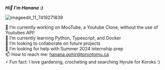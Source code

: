 ***Hi👋 I'm Hanana :)***  


![imageedit_11_7419271839](https://github.com/hananagohir/hananagohir/assets/73364515/7c3d3686-a49f-4393-a111-0400415561de)





🔭 I’m currently working on MooTube, a Youtube Clone, without the use of Youtubes API!  
🌱 I’m currently learning Python, Typescript, and Docker  
👯 I’m looking to collaborate on future projects  
🤔 I’m looking for help with Summer 2024 internship prep  
📫 How to reach me: hanana.gohir@torontomu.ca  
⚡ Fun fact: I love gardening, crocheting and searching Hyrule for Koroks :) 

